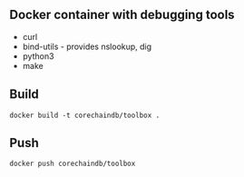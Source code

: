<!---
Copyright © 2020 Interplanetary Database Association e.V.,
BigchainDB and IPDB software contributors.
SPDX-License-Identifier: (Apache-2.0 AND CC-BY-4.0)
Code is Apache-2.0 and docs are CC-BY-4.0
--->

## Docker container with debugging tools

*  curl
*  bind-utils - provides nslookup, dig
*  python3
*  make

## Build

`docker build -t corechaindb/toolbox .`

## Push

`docker push corechaindb/toolbox`
